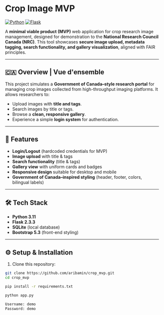 # Crop Image MVP

[![Python](https://img.shields.io/badge/Python-3.11-blue)](https://www.python.org/)
[![Flask](https://img.shields.io/badge/Flask-2.3.3-orange)](https://flask.palletsprojects.com/)

A **minimal viable product (MVP)** web application for crop research image management, designed for demonstration to the **National Research Council Canada (NRC)**. This tool showcases **secure image upload, metadata tagging, search functionality, and gallery visualization**, aligned with FAIR principles.

---

## 🇨🇦 Overview | Vue d'ensemble

This project simulates a **Government of Canada–style research portal** for managing crop images collected from high-throughput imaging platforms. It allows researchers to:

- Upload images with **title and tags**.
- Search images by title or tags.
- Browse a **clean, responsive gallery**.
- Experience a simple **login system** for authentication.

---

## 🎯 Features

- **Login/Logout** (hardcoded credentials for MVP)
- **Image upload** with title & tags
- **Search functionality** (title & tags)
- **Gallery view** with uniform cards and badges
- **Responsive design** suitable for desktop and mobile
- **Government of Canada–inspired styling** (header, footer, colors, bilingual labels)

---

## 🛠️ Tech Stack

- **Python 3.11**  
- **Flask 2.3.3**  
- **SQLite** (local database)  
- **Bootstrap 5.3** (front-end styling)  

---

## ⚙️ Setup & Installation

1. Clone this repository:

```bash
git clone https://github.com/aribamin/crop_mvp.git
cd crop_mvp

pip install -r requirements.txt

python app.py

Username: demo
Password: demo
```